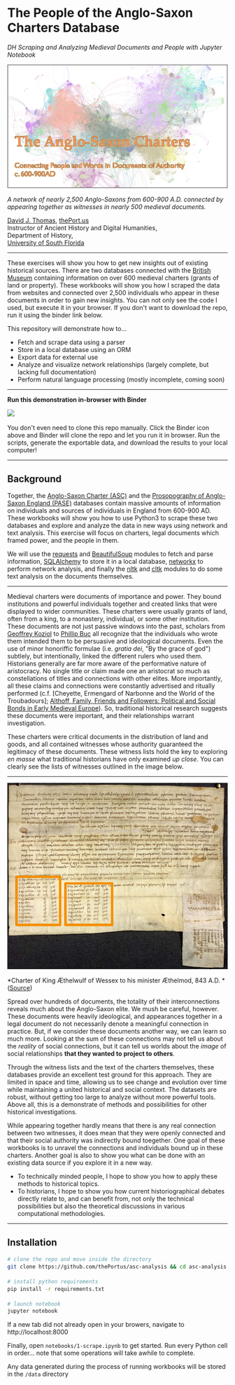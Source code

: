 # The People of the Anglo-Saxon Charters Database

*DH Scraping and Analyzing Medieval Documents and People with Jupyter Notebook*

![Banner image](./assets/network-banner.png)

*A network of nearly 2,500 Anglo-Saxons from 600-900 A.D. connected by appearing together as witnesses in nearly 500 medieval documents.*

[David J. Thomas](mailto:dave.a.base@gmail.com), [thePort.us](http://thePort.us)<br />
Instructor of Ancient History and Digital Humanities,<br />
Department of History,<br />
[University of South Florida](https://github.com/usf-portal)

---

These exercises will show you how to get new insights out of existing historical sources. There are two databases connected with the [British Museum](https://www.britishmuseum.org/) containing information on over 600 medieval charters (grants of land or property). These workbooks will show you how I scraped the data from websites and connected over 2,500 individuals who appear in these documents in order to gain new insights. You can not only see the code I used, but execute it in your browser. If you don't want to download the repo, run it using the binder link below.

This repository will demonstrate how to...

* Fetch and scrape data using a parser
* Store in a local database using an ORM
* Export data for external use
* Analyze and visualize network relationships (largely complete, but lacking full documentation)
* Perform natural language processing (mostly incomplete, coming soon)

---

**Run this demonstration in-browser with Binder**

<a alt="Binder" href="https://mybinder.org/v2/gh/thePortus/asc-analysis/master" target="_blank"><img src="https://mybinder.org/badge.svg" /><a/>

You don't even need to clone this repo manually. Click the Binder icon above and Binder will clone the repo and let you run it in browser. Run the scripts, generate the exportable data, and download the results to your local computer!

---

## Background

Together, the [Anglo-Saxon Charter (ASC)](http://aschart.kcl.ac.uk) and the [Prosopography of Anglo-Saxon England (PASE)](http://pase.ac.uk/) databases contain massive amounts of information on individuals and sources of individuals in England from 600-900 AD. These workbooks will show you how to use Python3 to scrape these two databases and explore and analyze the data in new ways using network and text analysis. This exercise will focus on charters, legal documents which framed power, and the people in them.

We will use the [requests](https://requests.kennethreitz.org/en/master/) and [BeautifulSoup](https://www.crummy.com/software/BeautifulSoup/bs4/doc/) modules to fetch and parse information, [SQLAlchemy](https://www.sqlalchemy.org/) to store it in a local database, [networkx](https://networkx.github.io) to perform network analysis, and finally the [nltk](http://nltk.org) and [cltk](https://cltk.readthedocs.io) modules to do some text analysis on the documents themselves.

---

Medieval charters were documents of importance and power. They bound institutions and powerful individuals together and created links that were displayed to wider communities. These charters were usually grants of land, often from a king, to a monastery, individual, or some other institution. These documents are not just passive windows into the past, scholars from [Geoffrey Koziol](https://history.berkeley.edu/geoffrey-koziol) to [Phillip Buc](https://ias.ceu.edu/people/philippe-buc) all recognize that the individuals who wrote them intended them to be persuasive and ideological documents. Even the use of minor honoriffic formulae (i.e. *gratia dei*, "By the grace of god") subtlely, but intentionally, linked the different rulers who used them. Historians generally are far more aware of the performative nature of aristocracy. No single title or claim made one an aristocrat so much as constellations of titles and connections with other elites. More importantly, all these claims and connections were constantly advertised and ritually performed (c.f. [Cheyette, Ermengard of Narbonne and the World of the Troubadours]; [Althoff, Family, Friends and Followers: Political and Social Bonds in Early Medieval Europe](https://www.amazon.com/Family-Friends-Followers-Political-Cambridge/dp/0521779340)). So, traditional historical research suggests these documents were important, and their relationships warrant investigation.

These charters were critical documents in the distribution of land and goods, and all contained witnesses whose authority guaranteed the legitimacy of these documents. These witness lists hold the key to exploring *en masse* what traditional historians have only examined *up close*. You can clearly see the lists of witnesses outlined in the image below.

---

![Charter with witness list](./assets/charter-large.jpg)

*Charter of King Æthelwulf of Wessex to his minister Æthelmod, 843 A.D. *([Source](https://tenthmedieval.wordpress.com/2014/08/21/before-you-write-a-charter/))

Spread over hundreds of documents, the totality of their interconnections reveals much about the Anglo-Saxon elite. We mush be careful, however. These documents were heavily ideological, and appearances together in a legal document do not necessarily denote a meaningful connection in practice. But, if we consider these documents another way, we can learn so much more. Looking at the sum of these connections may not tell us about the *reality* of social connections, but it can tell us worlds about the *image* of social relationships **that they wanted to project to others**.

Through the witness lists and the text of the charters themselves, these databases provide an excellent test ground for this approach. They are limited in space and time, allowing us to see change and evolution over time while maintaining a united historical and social context. The datasets are robust, without getting too large to analyze without more powerful tools. Above all, this is a demonstrate of methods and possibilities for other historical investigations.

While appearing together hardly means that there is any real connection between two witnesses, it does mean that they were openly connected and that their social authority was indirectly bound toegether. One goal of these workbooks is to unravel the connections and individuals bound up in these charters. Another goal is also to show you what can be done with an existing data source if you explore it in a new way.

* To technically minded people, I hope to show you how to apply these methods to historical topics.
* To historians, I hope to show you how current historiographical debates directly relate to, and can benefit from, not only the technical possibilities but also the theoretical discussions in various computational methodologies.

---

## Installation

```sh
# clone the repo and move inside the directory
git clone https://github.com/thePortus/asc-analysis && cd asc-analysis

# install python requirements
pip install -r requirements.txt

# launch notebook
jupyter notebook
```

If a new tab did not already open in your browers, navigate to
http://localhost:8000

Finally, open `notebooks/1-scrape.ipynb` to get started. Run every Python cell in order... note that some operations will take awhile to complete.

Any data generated during the process of running workbooks will be stored in the `/data` directory
